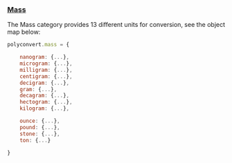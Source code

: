 ### [Mass](https://gist.github.com/jgphilpott/95993d10103c3fa074e94a2ff349ee32)

The Mass category provides 13 different units for conversion, see the object map below:

```js
polyconvert.mass = {

    nanogram: {...},
    microgram: {...},
    milligram: {...},
    centigram: {...},
    decigram: {...},
    gram: {...},
    decagram: {...},
    hectogram: {...},
    kilogram: {...},

    ounce: {...},
    pound: {...},
    stone: {...},
    ton: {...}

}
```